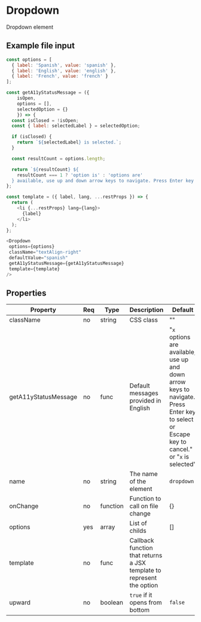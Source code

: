 # Dropdown

Dropdown element

## Example file input

```javascript
const options = [
  { label: 'Spanish', value: 'spanish' },
  { label: 'English', value: 'english' },
  { label: 'French', value: 'french' }
];

const getA11yStatusMessage = ({
    isOpen,
    options = [],
    selectedOption = {}
    }) => {
  const isClosed = !isOpen;
  const { label: selectedLabel } = selectedOption;

  if (isClosed) {
    return `${selectedLabel} is selected.`;
  }

  const resultCount = options.length;

  return `${resultCount} ${
    resultCount === 1 ? 'option is' : 'options are'
  } available, use up and down arrow keys to navigate. Press Enter key to select or Escape key to cancel.`;
};

const template = ({ label, lang, ...restProps }) => {
  return (
    <li {...restProps} lang={lang}>
      {label}
    </li>
  );
};

<Dropdown
 options={options}
 className="textAlign-right"
 defaultValue="spanish"
 getA11yStatusMessage={getA11yStatusMessage}
 template={template}
/>
```

## Properties

| Property    | Req | Type     | Description                                          | Default           |
| ------------| --- | ---------| ---------------------------------------------------- | ----------------- |
| className   | no  | string   | CSS class                                            | ""                |
| getA11yStatusMessage| no  | func   | Default messages provided in English | "`x` options are available, use up and down arrow keys to navigate. Press Enter key to select or Escape key to cancel." or "`x` is selected" |
| name        | no | string | The name of the element                                             | `dropdown` |
| onChange    | no  | function | Function to call on file change                      | {}                |
| options     | yes | array    | List of childs                                       | []                |
| template            | no  | func   | Callback function that returns a JSX template to represent the option |          |
| upward      | no  | boolean  | `true` if it opens from bottom                       | `false`           |
